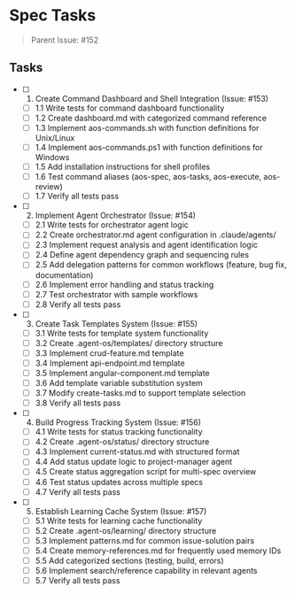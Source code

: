 # Spec Tasks

> Parent Issue: #152

## Tasks

- [ ] 1. Create Command Dashboard and Shell Integration (Issue: #153)
  - [ ] 1.1 Write tests for command dashboard functionality
  - [ ] 1.2 Create dashboard.md with categorized command reference
  - [ ] 1.3 Implement aos-commands.sh with function definitions for Unix/Linux
  - [ ] 1.4 Implement aos-commands.ps1 with function definitions for Windows
  - [ ] 1.5 Add installation instructions for shell profiles
  - [ ] 1.6 Test command aliases (aos-spec, aos-tasks, aos-execute, aos-review)
  - [ ] 1.7 Verify all tests pass

- [ ] 2. Implement Agent Orchestrator (Issue: #154)
  - [ ] 2.1 Write tests for orchestrator agent logic
  - [ ] 2.2 Create orchestrator.md agent configuration in .claude/agents/
  - [ ] 2.3 Implement request analysis and agent identification logic
  - [ ] 2.4 Define agent dependency graph and sequencing rules
  - [ ] 2.5 Add delegation patterns for common workflows (feature, bug fix, documentation)
  - [ ] 2.6 Implement error handling and status tracking
  - [ ] 2.7 Test orchestrator with sample workflows
  - [ ] 2.8 Verify all tests pass

- [ ] 3. Create Task Templates System (Issue: #155)
  - [ ] 3.1 Write tests for template system functionality
  - [ ] 3.2 Create .agent-os/templates/ directory structure
  - [ ] 3.3 Implement crud-feature.md template
  - [ ] 3.4 Implement api-endpoint.md template
  - [ ] 3.5 Implement angular-component.md template
  - [ ] 3.6 Add template variable substitution system
  - [ ] 3.7 Modify create-tasks.md to support template selection
  - [ ] 3.8 Verify all tests pass

- [ ] 4. Build Progress Tracking System (Issue: #156)
  - [ ] 4.1 Write tests for status tracking functionality
  - [ ] 4.2 Create .agent-os/status/ directory structure
  - [ ] 4.3 Implement current-status.md with structured format
  - [ ] 4.4 Add status update logic to project-manager agent
  - [ ] 4.5 Create status aggregation script for multi-spec overview
  - [ ] 4.6 Test status updates across multiple specs
  - [ ] 4.7 Verify all tests pass

- [ ] 5. Establish Learning Cache System (Issue: #157)
  - [ ] 5.1 Write tests for learning cache functionality
  - [ ] 5.2 Create .agent-os/learning/ directory structure
  - [ ] 5.3 Implement patterns.md for common issue-solution pairs
  - [ ] 5.4 Create memory-references.md for frequently used memory IDs
  - [ ] 5.5 Add categorized sections (testing, build, errors)
  - [ ] 5.6 Implement search/reference capability in relevant agents
  - [ ] 5.7 Verify all tests pass